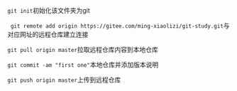 `git init`初始化该文件夹为git

` git remote add origin https://gitee.com/ming-xiaolizi/git-study.git`与对应网址的远程仓库建立连接

`git pull origin master`拉取远程仓库内容到本地仓库

`git commit -am "first one"`本地仓库并添加版本说明

`git push origin master`上传到远程仓库
